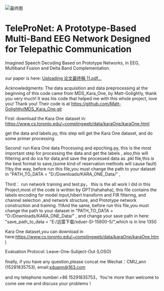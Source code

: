 ![最终图](https://github.com/user-attachments/assets/aec87e7e-925e-487d-9c76-24eae1633091)

# TeleProNet: A Prototype-Based Multi-Band EEG Network Designed for Telepathic Communication
Imagined Speech Decoding Based on Prototype Networks, in EEG, Multiband Fusion and Delta Band Complementation.

our paper is here: [Uploading 论文最终稿 11.pdf…]()



Acknowledgments: The data acquisition and data preprocessing at the beginning of this code came from MDS_Kara_One, by Matt-Golightly, thank you very much! It was his code that helped me with this whole project, love you! Thank you! 
Their code is at https://github.com/Matt-Golightly/MDS_Kara_One.git

First: download the Kara One dataset in: https://www.cs.toronto.edu/~complingweb/data/karaOne/karaOne.html

get the data and labels.py, this step will get the Kara One dataset, and do some primer processing

Second: run Kara One data Processing and epoching.py, this is the most important step for processing the data and get the labels ,
also,this will filtering and do ica for data,and save the processed data as .pkl file,this is the best format to save,(some kind of reservation methods will cause fault)
!!!by the way, before run this file,you must change the path to your dataset in "PATH_TO_DATA = "D:/Downloads/KARA_ONE_Data/"  ,

Third： run network training and test.py， this is the all work I did in this Project,most of the code is written by GPT(hahahaha),
this file contains the labels encoding for model input,hibert transform and FIR filtering, and channel selection ,and network structure, and Prototype network construction and training.
  !!!And the same, before run this file,you must change the path to your dataset in "PATH_TO_DATA = "D:/Downloads/KARA_ONE_Data/" ,
and change your save path in here: "save_path_to_data = "E:/迅雷下载/xduer-SI-15600-5/",which is in line 1350

Kara One dataset,you can download in here:https://www.cs.toronto.edu/~complingweb/data/karaOne/karaOne.html

Evaluation Protocol: Leave-One-Subject-Out (LOSO)

    
finally, if you have any question,please concat me  Wechat：CMU_ann (15291835753), email:xduann@163.com 

and my telephone number:+86 15291835753，You're more than welcome to come see me and discuss your problems！
